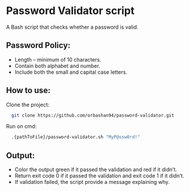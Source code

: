 
# Password Validator script
A Bash script that checks whether a password is valid.


## Password Policy:
- Length – minimum of 10 characters.
- Contain both alphabet and number.
- Include both the small and capital case letters.
## How to use:
Clone the project:

```bash
  git clone https://github.com/orbashan94/password-validator.git
```

Run on cmd: 

```bash
  .{pathToFile}/password-validator.sh "MyP@ssw0rd!"
```


## Output:
- Color the output green if it passed the validation and red if it didn’t.<br>
- Return exit code 0 if it passed the validation and exit code 1 if it didn’t.<br>
- If validation failed, the script provide a message explaining why.
